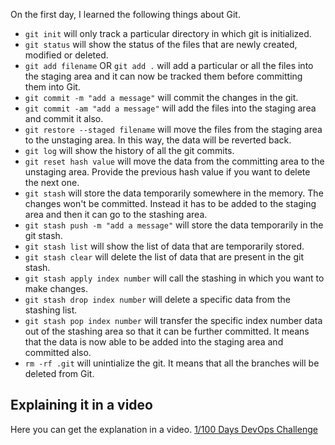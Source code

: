 On the first day, I learned the following things about Git.

- `git init` will only track a particular directory in which git is initialized.
- `git status` will show the status of the files that are newly created, modified or deleted.
- `git add filename` OR `git add .` will add a particular or all the files into the staging area and it can now be tracked them before committing them into Git.
- `git commit -m "add a message"` will commit the changes in the git.
- `git commit -am "add a message"` will add the files into the staging area and commit it also.
- `git restore --staged filename` will move the files from the staging area to the unstaging area. In this way, the data will be reverted back.
- `git log` will show the history of all the git commits.
- `git reset hash value` will move the data from the committing area to the unstaging area. Provide the previous hash value if you want to delete the next one.
- `git stash` will store the data temporarily somewhere in the memory. The changes won't be committed. Instead it has to be added to the staging area and then it can go to the stashing area.
- `git stash push -m "add a message"` will store the data temporarily in the git stash.
- `git stash list` will show the list of data that are temporarily stored.
- `git stash clear` will delete the list of data that are present in the git stash.
- `git stash apply index number` will call the stashing in which you want to make changes.
- `git stash drop index number` will delete a specific data from the stashing list.
- `git stash pop index number` will transfer the specific index number data out of the stashing area so that it can be further committed. It means that the data is now able to be added into the staging area and committed also.
- `rm -rf .git` will unintialize the git. It means that all the branches will be deleted from Git.

## **Explaining it in a video**

Here you can get the explanation in a video. [1/100 Days DevOps Challenge]()